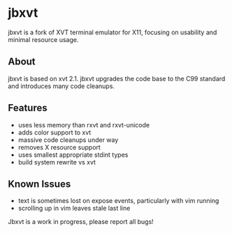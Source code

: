 # jbxvt
jbxvt is a fork of XVT terminal emulator for X11,
      focusing on usability and minimal resource usage.  

## About
jbxvt is based on xvt 2.1.  jbxvt upgrades the code base
to the C99 standard and introduces many code cleanups.

## Features
* uses less memory than rxvt and rxvt-unicode
* adds color support to xvt
* massive code cleanups under way
* removes X resource support
* uses smallest appropriate stdint types
* build system rewrite vs xvt

## Known Issues
* text is sometimes lost on expose events, particularly with vim running
* scrolling up in vim leaves stale last line 

Jbxvt is a work in progress, please report all bugs!


